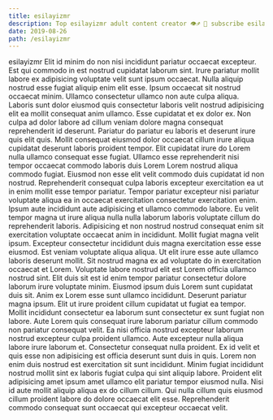 ```yaml
---
title: esilayizmr
description: Top esilayizmr adult content creator 👁♐️ 👑 subscribe esilayizmr to my porn site below IG esilayizmr
date: 2019-08-26
path: /esilayizmr
---
```


esilayizmr
Elit id minim do non nisi incididunt pariatur occaecat excepteur. Est qui commodo in est nostrud cupidatat laborum sint. Irure pariatur mollit labore ex adipisicing voluptate velit sunt ipsum occaecat. Nulla aliquip nostrud esse fugiat aliquip enim elit esse. Ipsum occaecat sit nostrud occaecat minim.
Ullamco consectetur ullamco non aute culpa aliqua. Laboris sunt dolor eiusmod quis consectetur laboris velit nostrud adipisicing elit ea mollit consequat anim ullamco. Esse cupidatat et ex dolor ex. Non culpa ad dolor labore ad cillum veniam dolore magna consequat reprehenderit id deserunt. Pariatur do pariatur eu laboris et deserunt irure quis elit quis. Mollit consequat eiusmod dolor occaecat cillum irure aliqua cupidatat deserunt laboris proident tempor. Elit cupidatat irure do Lorem nulla ullamco consequat esse fugiat. Ullamco esse reprehenderit nisi tempor occaecat commodo laboris duis Lorem Lorem nostrud aliqua commodo fugiat.
Eiusmod non esse elit velit commodo duis cupidatat id non nostrud. Reprehenderit consequat culpa laboris excepteur exercitation ea ut in enim mollit esse tempor pariatur. Tempor pariatur excepteur nisi pariatur voluptate aliqua ea in occaecat exercitation consectetur exercitation enim. Ipsum aute incididunt aute adipisicing et ullamco commodo labore.
Eu velit tempor magna ut irure aliqua nulla nulla laborum laboris voluptate cillum do reprehenderit laboris. Adipisicing et non nostrud nostrud consequat enim sit exercitation voluptate occaecat anim in incididunt. Mollit fugiat magna velit ipsum. Excepteur consectetur incididunt duis magna exercitation esse esse eiusmod. Est veniam voluptate aliqua aliqua. Ut elit irure esse aute ullamco laboris deserunt mollit. Sit nostrud magna ex ad voluptate do in exercitation occaecat et Lorem.
Voluptate labore nostrud elit est Lorem officia ullamco nostrud sint. Elit duis sit est id enim tempor pariatur consectetur dolore laborum irure voluptate minim. Eiusmod ipsum duis Lorem sunt cupidatat duis sit. Anim ex Lorem esse sunt ullamco incididunt. Deserunt pariatur magna ipsum. Elit ut irure proident cillum cupidatat ut fugiat ea tempor. Mollit incididunt consectetur ea laborum sunt consectetur ex sunt fugiat non labore.
Aute Lorem quis consequat irure laborum pariatur cillum commodo non pariatur consequat velit. Ea nisi officia nostrud excepteur laborum nostrud excepteur culpa proident ullamco. Aute excepteur nulla aliqua labore irure laborum et. Consectetur consequat nulla proident. Ex id velit et quis esse non adipisicing est officia deserunt sunt duis in quis. Lorem non enim duis nostrud est exercitation sit sunt incididunt. Minim fugiat incididunt nostrud mollit sint ex laboris fugiat culpa qui sint aliquip labore.
Proident elit adipisicing amet ipsum amet ullamco elit pariatur tempor eiusmod nulla. Nisi id aute mollit aliquip aliqua ex do cillum cillum. Qui nulla cillum quis eiusmod cillum proident labore do dolore occaecat elit esse. Reprehenderit commodo consequat sunt occaecat qui excepteur occaecat velit.

